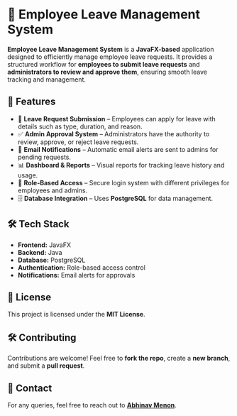 # 🏢 Employee Leave Management System

**Employee Leave Management System** is a **JavaFX-based** application designed to efficiently manage employee leave requests. It provides a structured workflow for **employees to submit leave requests** and **administrators to review and approve them**, ensuring smooth leave tracking and management.

## 🚀 Features

- 📝 **Leave Request Submission** – Employees can apply for leave with details such as type, duration, and reason.
- ✅ **Admin Approval System** – Administrators have the authority to review, approve, or reject leave requests.
- 📧 **Email Notifications** – Automatic email alerts are sent to admins for pending requests.
- 📊 **Dashboard & Reports** – Visual reports for tracking leave history and usage.
- 🔐 **Role-Based Access** – Secure login system with different privileges for employees and admins.
- 🗄 **Database Integration** – Uses **PostgreSQL** for data management.

## 🛠️ Tech Stack

- **Frontend:** JavaFX
- **Backend:** Java
- **Database:** PostgreSQL
- **Authentication:** Role-based access control
- **Notifications:** Email alerts for approvals

## 📜 License

This project is licensed under the **MIT License**.

## 🛠️ Contributing

Contributions are welcome! Feel free to **fork the repo**, create a **new branch**, and submit a **pull request**.

## 📩 Contact

For any queries, feel free to reach out to **[Abhinav Menon](mailto:abhinavmenon54@gmail.com)**.
